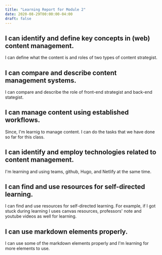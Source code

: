 ```yaml
---
title: "Learning Report for Module 2"
date: 2020-08-29T00:00:00-04:00
draft: false
---
```


I can identify and define key concepts in (web) content management.
-------------------------------------------------------------------
I can define what the content is and roles of two types of content strategist. 

I can compare and describe content management systems.
------------------------------------------------------
I can compare and describe the role of front-end strategist and back-end stategist.

I can manage content using established workflows.
-------------------------------------------------
Since, I'm learnig to manage content. I can do the tasks that we have done so far for this class.

I can identify and employ technologies related to content management.
---------------------------------------------------------------------
I'm learning and using teams, github, Hugo, and Netlify at the same time.

I can find and use resources for self-directed learning.
--------------------------------------------------------
I can find and use resources for self-directed learning. For example, if I got
stuck during learning I uses canvas resources, professors' note and youtube videos as well for learning.

I can use markdown elements properly.
-------------------------------------
I can use some of the markdown elements properly and I'm learning for more elements to use.
